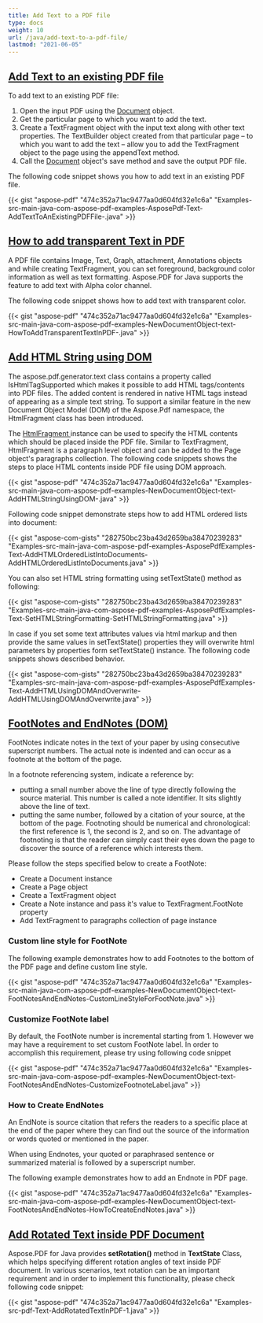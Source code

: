 ```yaml
---
title: Add Text to a PDF file
type: docs
weight: 10
url: /java/add-text-to-a-pdf-file/
lastmod: "2021-06-05"
---
```


## <ins>**Add Text to an existing PDF file**
To add text to an existing PDF file:

1. Open the input PDF using the [Document](https://apireference.aspose.com/java/pdf/com.aspose.pdf/Document) object.
1. Get the particular page to which you want to add the text.
1. Create a TextFragment object with the input text along with other text properties. The TextBuilder object created from that particular page – to which you want to add the text – allow you to add the TextFragment object to the page using the appendText method.
1. Call the [Document](https://apireference.aspose.com/java/pdf/com.aspose.pdf/Document) object's save method and save the output PDF file.

The following code snippet shows you how to add text in an existing PDF file.

{{< gist "aspose-pdf" "474c352a71ac9477aa0d604fd32e1c6a" "Examples-src-main-java-com-aspose-pdf-examples-AsposePdf-Text-AddTextToAnExistingPDFFile-.java" >}}
## <ins>**How to add transparent Text in PDF**
A PDF file contains Image, Text, Graph, attachment, Annotations objects and while creating TextFragment, you can set foreground, background color information as well as text formatting. Aspose.PDF for Java supports the feature to add text with Alpha color channel.

The following code snippet shows how to add text with transparent color.

{{< gist "aspose-pdf" "474c352a71ac9477aa0d604fd32e1c6a" "Examples-src-main-java-com-aspose-pdf-examples-NewDocumentObject-text-HowToAddTransparentTextInPDF-.java" >}}
## <ins>**Add HTML String using DOM**
The aspose.pdf.generator.text class contains a property called IsHtmlTagSupported which makes it possible to add HTML tags/contents into PDF files. The added content is rendered in native HTML tags instead of appearing as a simple text string. To support a similar feature in the new Document Object Model (DOM) of the Aspose.Pdf namespace, the HtmlFragment class has been introduced.

The [HtmlFragment ](https://apireference.aspose.com/java/pdf/com.aspose.pdf/htmlfragment)instance can be used to specify the HTML contents which should be placed inside the PDF file. Similar to TextFragment, HtmlFragment is a paragraph level object and can be added to the Page object's paragraphs collection. The following code snippets shows the steps to place HTML contents inside PDF file using DOM approach.

{{< gist "aspose-pdf" "474c352a71ac9477aa0d604fd32e1c6a" "Examples-src-main-java-com-aspose-pdf-examples-NewDocumentObject-text-AddHTMLStringUsingDOM-.java" >}}

Following code snippet demonstrate steps how to add HTML ordered lists into document:

{{< gist "aspose-com-gists" "282750bc23ba43d2659ba38470239283" "Examples-src-main-java-com-aspose-pdf-examples-AsposePdfExamples-Text-AddHTMLOrderedListIntoDocuments-AddHTMLOrderedListIntoDocuments.java" >}}

You can also set HTML string formatting using setTextState() method as following:

{{< gist "aspose-com-gists" "282750bc23ba43d2659ba38470239283" "Examples-src-main-java-com-aspose-pdf-examples-AsposePdfExamples-Text-SetHTMLStringFormatting-SetHTMLStringFormatting.java" >}}

In case if you set some text attributes values via html markup and then provide the same values in setTextState() properties they will overwrite html parameters by properties form setTextState() instance. The following code snippets shows described behavior.

{{< gist "aspose-com-gists" "282750bc23ba43d2659ba38470239283" "Examples-src-main-java-com-aspose-pdf-examples-AsposePdfExamples-Text-AddHTMLUsingDOMAndOverwrite-AddHTMLUsingDOMAndOverwrite.java" >}}
## <ins>**FootNotes and EndNotes (DOM)**
FootNotes indicate notes in the text of your paper by using consecutive superscript numbers. The actual note is indented and can occur as a footnote at the bottom of the page.

In a footnote referencing system, indicate a reference by:

- putting a small number above the line of type directly following the source material. This number is called a note identifier. It sits slightly above the line of text.
- putting the same number, followed by a citation of your source, at the bottom of the page. Footnoting should be numerical and chronological: the first reference is 1, the second is 2, and so on. The advantage of footnoting is that the reader can simply cast their eyes down the page to discover the source of a reference which interests them.

Please follow the steps specified below to create a FootNote:

- Create a Document instance
- Create a Page object
- Create a TextFragment object
- Create a Note instance and pass it's value to TextFragment.FootNote property
- Add TextFragment to paragraphs collection of page instance
### **Custom line style for FootNote**
The following example demonstrates how to add Footnotes to the bottom of the PDF page and define custom line style.

{{< gist "aspose-pdf" "474c352a71ac9477aa0d604fd32e1c6a" "Examples-src-main-java-com-aspose-pdf-examples-NewDocumentObject-text-FootNotesAndEndNotes-CustomLineStyleForFootNote.java" >}}
### **Customize FootNote label**
By default, the FootNote number is incremental starting from 1. However we may have a requirement to set custom FootNote label. In order to accomplish this requirement, please try using following code snippet

{{< gist "aspose-pdf" "474c352a71ac9477aa0d604fd32e1c6a" "Examples-src-main-java-com-aspose-pdf-examples-NewDocumentObject-text-FootNotesAndEndNotes-CustomizeFootnoteLabel.java" >}}
### **How to Create EndNotes**
An EndNote is source citation that refers the readers to a specific place at the end of the paper where they can find out the source of the information or words quoted or mentioned in the paper.

When using Endnotes, your quoted or paraphrased sentence or summarized material is followed by a superscript number.

The following example demonstrates how to add an Endnote in PDF page.

{{< gist "aspose-pdf" "474c352a71ac9477aa0d604fd32e1c6a" "Examples-src-main-java-com-aspose-pdf-examples-NewDocumentObject-text-FootNotesAndEndNotes-HowToCreateEndNotes.java" >}}
## <ins>**Add Rotated Text inside PDF Document**
Aspose.PDF for Java provides **setRotation()** method in **TextState** Class, which helps specifying different rotation angles of text inside PDF document. In various scenarios, text rotation can be an important requirement and in order to implement this functionality, please check following code snippet:

{{< gist "aspose-pdf" "474c352a71ac9477aa0d604fd32e1c6a" "Examples-src-pdf-Text-AddRotatedTextInPDF-1.java" >}}
